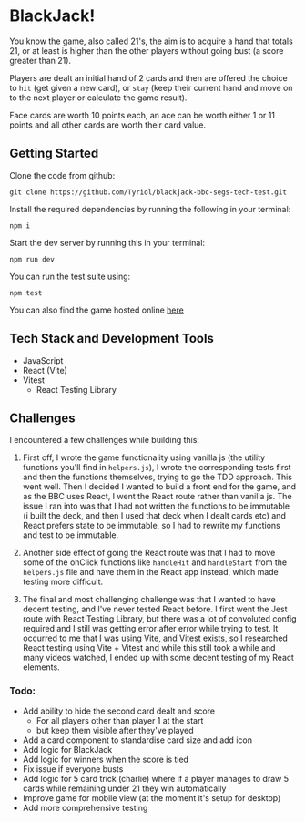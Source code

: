 # BlackJack!

You know the game, also called 21's, the aim is to acquire a hand that totals 21, or at least is higher than the other players without going bust (a score greater than 21).

Players are dealt an initial hand of 2 cards and then are offered the choice to `hit` (get given a new card), or `stay` (keep their current hand and move on to the next player or calculate the game result).

Face cards are worth 10 points each, an ace can be worth either 1 or 11 points and all other cards are worth their card value.

## Getting Started

Clone the code from github:

```
git clone https://github.com/Tyriol/blackjack-bbc-segs-tech-test.git
```

Install the required dependencies by running the following in your terminal:

```
npm i
```

Start the dev server by running this in your terminal:

```
npm run dev
```

You can run the test suite using:

```
npm test
```

You can also find the game hosted online [here](https://blackjack.saffagonerogue.me)

## Tech Stack and Development Tools

- JavaScript
- React (Vite)
- Vitest
  - React Testing Library

## Challenges

I encountered a few challenges while building this:

1. First off, I wrote the game functionality using vanilla js (the utility functions you'll find in `helpers.js`), I wrote the corresponding tests first and then the functions themselves, trying to go the TDD approach. This went well. Then I decided I wanted to build a front end for the game, and as the BBC uses React, I went the React route rather than vanilla js.
   The issue I ran into was that I had not written the functions to be immutable (i built the deck, and then I used that deck when I dealt cards etc) and React prefers state to be immutable, so I had to rewrite my functions and test to be immutable.

2. Another side effect of going the React route was that I had to move some of the onClick functions like `handleHit` and `handleStart` from the `helpers.js` file and have them in the React app instead, which made testing more difficult.

3. The final and most challenging challenge was that I wanted to have decent testing, and I've never tested React before. I first went the Jest route with React Testing Library, but there was a lot of convoluted config required and I still was getting error after error while trying to test. It occurred to me that I was using Vite, and Vitest exists, so I researched React testing using Vite + Vitest and while this still took a while and many videos watched, I ended up with some decent testing of my React elements.

### Todo:

- Add ability to hide the second card dealt and score
  - For all players other than player 1 at the start
  - but keep them visible after they've played
- Add a card component to standardise card size and add icon
- Add logic for BlackJack
- Add logic for winners when the score is tied
- Fix issue if everyone busts
- Add logic for 5 card trick (charlie) where if a player manages to draw 5 cards while remaining under 21 they win automatically
- Improve game for mobile view (at the moment it's setup for desktop)
- Add more comprehensive testing
